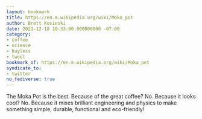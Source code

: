 ```yaml
---
layout: bookmark
title: https://en.m.wikipedia.org/wiki/Moka_pot
author: Brett Kosinski
date: 2021-12-18 10:33:00.000000000 -07:00
category:
- coffee
- science
- buyless
- tweet
bookmark_of: https://en.m.wikipedia.org/wiki/Moka_pot
syndicate_to:
- twitter
no_fediverse: true
---
```

The Moka Pot is the best. Because of the great coffee? No. Because it looks cool? No. Because it mixes brilliant engineering and physics to make something simple, durable, functional and eco-friendly!
